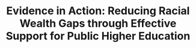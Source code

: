 ---
title: 'Evidence in Action: Reducing Racial Wealth Gaps through Effective Support for Public Higher Education'
year: 2023
description: 
doc-link: assets/resources/YEA Evidence Forum on Reducing Racial Wealth Gaps through Effective Support for Public Higher Education.pdf
aria-label: 'Evidence in Action: Reducing Racial Wealth Gaps through Effective Support for Public Higher Education'
content_tags: 
type: pdf
filters: report 2022 year-of-evidence evidence-use
post-date: July 14, 2023 # must add post date to show the "new" icon
---